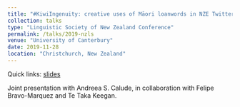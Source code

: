 ```yaml
---
title: "#KiwiIngenuity: creative uses of Māori loanwords in NZE Twitter posts"
collection: talks
type: "Linguistic Society of New Zealand Conference"
permalink: /talks/2019-nzls
venue: "University of Canterbury"
date: 2019-11-28
location: "Christchurch, New Zealand"
---
```


Quick links: [slides](http://dgt12.github.io/files/lingsoc.pdf)

Joint presentation with Andreea S. Calude, in collaboration with Felipe Bravo-Marquez and Te Taka Keegan.